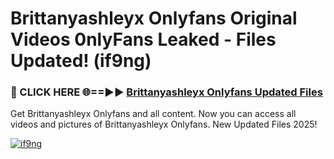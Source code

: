 # Brittanyashleyx Onlyfans Original Videos 0nlyFans Leaked - Files Updated! (if9ng)

<h3>🔴 CLICK HERE 🌐==►► <a href="https://tinyurl.com/ehrbuxhb" rel="nofollow">Brittanyashleyx Onlyfans Updated Files</a></h3>

Get Brittanyashleyx Onlyfans and all content. Now you can access all videos and pictures of Brittanyashleyx Onlyfans. New Updated Files 2025!

[![if9ng](https://i.imgur.com/lVYEuWS.gif)](https://tinyurl.com/ehrbuxhb)
